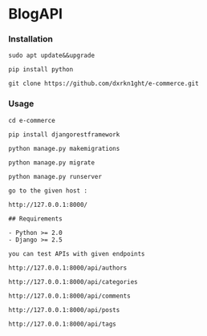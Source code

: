 # BlogAPI 

### Installation
`sudo apt update&&upgrade`

`pip install python`

`git clone https://github.com/dxrkn1ght/e-commerce.git`

### Usage

```
cd e-commerce
```

```
pip install djangorestframework
```

```
python manage.py makemigrations
```

```
python manage.py migrate
```

```
python manage.py runserver
```
`go to the given host :
`

`http://127.0.0.1:8000/`

````
## Requirements

- Python >= 2.0
- Django >= 2.5
````

`you can test APIs with given endpoints`

```
http://127.0.0.1:8000/api/authors
```

```
http://127.0.0.1:8000/api/categories
```

```
http://127.0.0.1:8000/api/comments
```

```
http://127.0.0.1:8000/api/posts
```

```
http://127.0.0.1:8000/api/tags
```